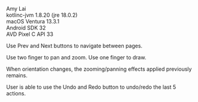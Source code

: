 Amy Lai\
kotlinc-jvm 1.8.20 (jre 18.0.2)\
macOS Ventura 13.3.1\
Android SDK 32\
AVD Pixel C API 33

Use Prev and Next buttons to navigate between pages.

Use two finger to pan and zoom. Use one finger to draw.

When orientation changes, the zooming/panning effects applied previously remains.

User is able to use the Undo and Redo button to undo/redo the last 5 actions.


